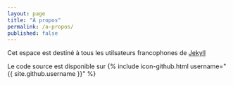 ```yaml
---
layout: page
title: "À propos"
permalink: /a-propos/
published: false
---
```


Cet espace est destiné à tous les utilsateurs francophones de [Jekyll](http://jekyllrb.com/)

Le code source est disponible sur {% include icon-github.html username="{{ site.github.username }}" %}
